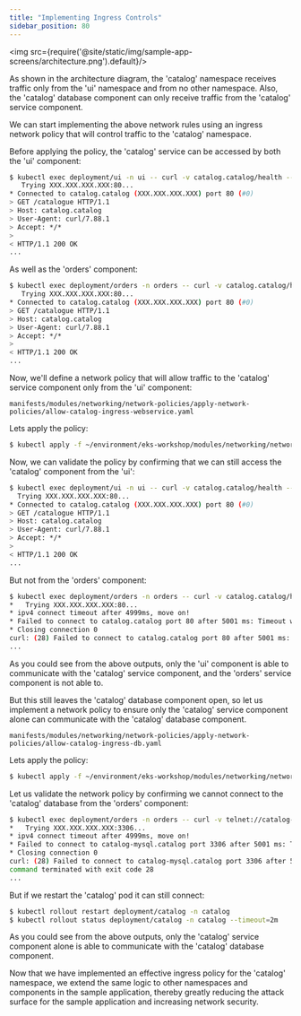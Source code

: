 ```yaml
---
title: "Implementing Ingress Controls"
sidebar_position: 80
---
```


<img src={require('@site/static/img/sample-app-screens/architecture.png').default}/>

As shown in the architecture diagram, the 'catalog' namespace receives traffic only from the 'ui' namespace and from no other namespace. Also, the 'catalog' database component can only receive traffic from the 'catalog' service component.

We can start implementing the above network rules using an ingress network policy that will control traffic to the 'catalog' namespace.

Before applying the policy, the 'catalog' service can be accessed by both the 'ui' component:

```bash
$ kubectl exec deployment/ui -n ui -- curl -v catalog.catalog/health --connect-timeout 5
   Trying XXX.XXX.XXX.XXX:80...
* Connected to catalog.catalog (XXX.XXX.XXX.XXX) port 80 (#0)
> GET /catalogue HTTP/1.1
> Host: catalog.catalog
> User-Agent: curl/7.88.1
> Accept: */*
>
< HTTP/1.1 200 OK
...
```

As well as the 'orders' component:

```bash
$ kubectl exec deployment/orders -n orders -- curl -v catalog.catalog/health --connect-timeout 5
   Trying XXX.XXX.XXX.XXX:80...
* Connected to catalog.catalog (XXX.XXX.XXX.XXX) port 80 (#0)
> GET /catalogue HTTP/1.1
> Host: catalog.catalog
> User-Agent: curl/7.88.1
> Accept: */*
>
< HTTP/1.1 200 OK
...
```

Now, we'll define a network policy that will allow traffic to the 'catalog' service component only from the 'ui' component:

```file
manifests/modules/networking/network-policies/apply-network-policies/allow-catalog-ingress-webservice.yaml
```

Lets apply the policy:

```bash wait=30
$ kubectl apply -f ~/environment/eks-workshop/modules/networking/network-policies/apply-network-policies/allow-catalog-ingress-webservice.yaml
```

Now, we can validate the policy by confirming that we can still access the 'catalog' component from the 'ui':

```bash
$ kubectl exec deployment/ui -n ui -- curl -v catalog.catalog/health --connect-timeout 5
  Trying XXX.XXX.XXX.XXX:80...
* Connected to catalog.catalog (XXX.XXX.XXX.XXX) port 80 (#0)
> GET /catalogue HTTP/1.1
> Host: catalog.catalog
> User-Agent: curl/7.88.1
> Accept: */*
>
< HTTP/1.1 200 OK
...
```

But not from the 'orders' component:

```bash expectError=true
$ kubectl exec deployment/orders -n orders -- curl -v catalog.catalog/health --connect-timeout 5
*   Trying XXX.XXX.XXX.XXX:80...
* ipv4 connect timeout after 4999ms, move on!
* Failed to connect to catalog.catalog port 80 after 5001 ms: Timeout was reached
* Closing connection 0
curl: (28) Failed to connect to catalog.catalog port 80 after 5001 ms: Timeout was reached
...
```

As you could see from the above outputs, only the 'ui' component is able to communicate with the 'catalog' service component, and the 'orders' service component is not able to.

But this still leaves the 'catalog' database component open, so let us implement a network policy to ensure only the 'catalog' service component alone can communicate with the 'catalog' database component.

```file
manifests/modules/networking/network-policies/apply-network-policies/allow-catalog-ingress-db.yaml
```

Lets apply the policy:

```bash wait=30
$ kubectl apply -f ~/environment/eks-workshop/modules/networking/network-policies/apply-network-policies/allow-catalog-ingress-db.yaml
```

Let us validate the network policy by confirming we cannot connect to the 'catalog' database from the 'orders' component:

```bash expectError=true
$ kubectl exec deployment/orders -n orders -- curl -v telnet://catalog-mysql.catalog:3306 --connect-timeout 5
*   Trying XXX.XXX.XXX.XXX:3306...
* ipv4 connect timeout after 4999ms, move on!
* Failed to connect to catalog-mysql.catalog port 3306 after 5001 ms: Timeout was reached
* Closing connection 0
curl: (28) Failed to connect to catalog-mysql.catalog port 3306 after 5001 ms: Timeout was reached
command terminated with exit code 28
...
```

But if we restart the 'catalog' pod it can still connect:

```bash
$ kubectl rollout restart deployment/catalog -n catalog
$ kubectl rollout status deployment/catalog -n catalog --timeout=2m
```

As you could see from the above outputs, only the 'catalog' service component alone is able to communicate with the 'catalog' database component.

Now that we have implemented an effective ingress policy for the 'catalog' namespace, we extend the same logic to other namespaces and components in the sample application, thereby greatly reducing the attack surface for the sample application and increasing network security.
